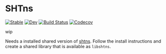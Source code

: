 # SHTns

[![Stable](https://img.shields.io/badge/docs-stable-blue.svg)](https://fgerick.github.io/SHTns.jl/stable)
[![Dev](https://img.shields.io/badge/docs-dev-blue.svg)](https://fgerick.github.io/SHTns.jl/dev)
[![Build Status](https://travis-ci.com/fgerick/SHTns.jl.svg?branch=master)](https://travis-ci.com/fgerick/SHTns.jl)
[![Codecov](https://codecov.io/gh/fgerick/SHTns.jl/branch/master/graph/badge.svg)](https://codecov.io/gh/fgerick/SHTns.jl)

wip

Needs a installed shared version of [shtns](https://bitbucket.org/nschaeff/shtns/src/master/). Follow the install instructions and create a shared library that is available as `libshtns`.
